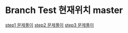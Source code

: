 # Branch Test 현재위치 master

[step1 문제풀이](https://github.com/Minzino/branch_test/tree/step1/src})
[step2 문제풀이](https://github.com/Minzino/branch_test/tree/step2/src)
[step3 문제풀이](https://github.com/Minzino/branch_test/tree/step3/src)